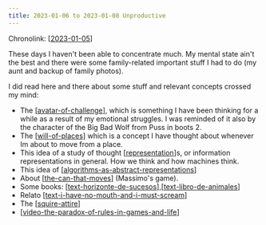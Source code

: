 ```yaml
---
title: 2023-01-06 to 2023-01-08 Unproductive
---
```


Chronolink: [[2023-01-05]]

These days I haven't been able to concentrate much. My mental state ain't the best and there were some family-related important stuff I had to do (my aunt and backup of family photos).

I did read here and there about some stuff and relevant concepts crossed my mind:

- The [[avatar-of-challenge]], which is something I have been thinking for a while as a result of my emotional struggles. I was reminded of it also by the character of the Big Bad Wolf from Puss in boots 2.
- The [[will-of-places]] which is a concept I have thought about whenever Im about to move from a place.
- This idea of a study of thought [[representation]]s, or information representations in general. How we think and how machines think.
- This idea of [[algorithms-as-abstract-representations]]
- About [[the-can-that-moves]] (Massimo's game).
- Some books: [[text-horizonte-de-sucesos]],[[text-libro-de-animales]]
- Relato [[text-i-have-no-mouth-and-i-must-scream]]
- The [[squire-attire]]
- [[video-the-paradox-of-rules-in-games-and-life]]


[//begin]: # "Autogenerated link references for markdown compatibility"
[2023-01-05]: ./../wayward/2023-01-05 "2023-01-05"
[algorithms-as-abstract-representations]: ./../uncategorized/algorithms-as-abstract-representations "algorithms-as-abstract-representations"
[avatar-of-challenge]: ./../uncategorized/avatar-of-challenge "avatar-of-challenge"
[representation]: ./../uncategorized/representation "representation"
[squire-attire]: ./../uncategorized/squire-attire "squire-attire"
[text-horizonte-de-sucesos]: ./../uncategorized/stub "text-horizonte-de-sucesos"
[text-i-have-no-mouth-and-i-must-scream]: ./../uncategorized/stub "text-i-have-no-mouth-and-i-must-scream"
[text-libro-de-animales]: ./../uncategorized/text-libro-de-animales "text-libro-de-animales"
[the-can-that-moves]: ./../uncategorized/the-can-that-moves "the-can-that-moves"
[video-the-paradox-of-rules-in-games-and-life]: ./../uncategorized/stub "video-the-paradox-of-rules-in-games-and-life"
[will-of-places]: ./../uncategorized/will-of-places "will-of-places"
[//end]: # "Autogenerated link references"
